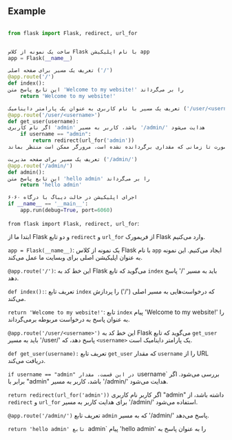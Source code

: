 ## Example

```python

from flask import Flask, redirect, url_for


ساخت یک نمونه از کلاس Flask با نام اپلیکیشن app
app = Flask(__name__)

تعریف یک مسیر برای صفحه اصلی ('/')
@app.route('/')
def index():
این تابع پاسخ متن 'Welcome to my website!' را بر می‌گرداند
    return 'Welcome to my website!'

تعریف یک مسیر با نام کاربری به عنوان یک پارامتر داینامیک ('/user/<username>')
@app.route('/user/<username>')
def get_user(username):
اگر نام کاربری 'admin' باشد، کاربر به مسیر '/admin/' هدایت می‌شود
    if username == "admin":
        return redirect(url_for('admin'))
در غیر این صورت تا زمانی که مقداری برگردانده نشده است، مرورگر ممکن است منتظر بماند

تعریف یک مسیر برای صفحه مدیریت ('/admin/')
@app.route('/admin/')
def admin():
این تابع پاسخ متن 'hello admin' را بر می‌گرداند
    return 'hello admin'

اجرای اپلیکیشن در حالت دیباگ با درگاه ۶۰۶۰
if __name__ == '__main__':
    app.run(debug=True, port=6060)


```

 `from flask import Flask, redirect, url_for`:
   
ابتدا ما از Flask و دو تابع `redirect` و `url_for` از فریمورک Flask وارد می‌کنیم.

 `app = Flask(__name__)`:
یک نمونه از کلاس Flask با نام `app` ایجاد می‌کنیم. این نمونه به عنوان اپلیکیشن اصلی برای وبسایت ما عمل می‌کند.

 `@app.route('/')`:
این خط کد به Flask می‌گوید که تابع `index` باید به مسیر '/' پاسخ دهد.

 `def index():`:
تعریف تابع `index` که درخواست‌هایی به مسیر اصلی ('/') را پردازش می‌کند.

 `return 'Welcome to my website!'`:
تابع `index` پیام 'Welcome to my website!' را به عنوان پاسخ به درخواست مربوطه برمی‌گرداند.

 `@app.route('/user/<username>')`
این خط کد به Flask می‌گوید که تابع `get_user` باید به مسیر '/user/<username>' پاسخ دهد، که `<username>` یک پارامتر داینامیک است.

 `def get_user(username):`
تعریف تابع `get_user` که مقدار `username` را از URL دریافت می‌کند.

 `if username == "admin"
در این قسمت، مقدار `username` بررسی می‌شود. اگر برابر با "admin" باشد، کاربر به مسیر '/admin/' هدایت می‌شود.

 `return redirect(url_for('admin'))`
اگر کاربر نام کاربری "admin" داشته باشد، از `redirect` و `url_for` برای هدایت کاربر به مسیر '/admin/' استفاده می‌شود.

 `@app.route('/admin/')`
تعریف تابع `admin` که به مسیر '/admin/' پاسخ می‌دهد.

 `return 'hello admin'
 تابع `admin` پیام 'hello admin' را به عنوان پاسخ به
